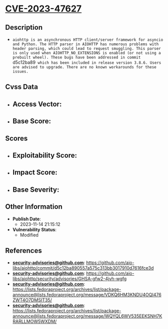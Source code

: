 
# [CVE-2023-47627](https://cve.mitre.org/cgi-bin/cvename.cgi?name=CVE-2023-47627)

## Description

- `aiohttp is an asynchronous HTTP client/server framework for asyncio and Python. The HTTP parser in AIOHTTP has numerous problems with header parsing, which could lead to request smuggling. This parser is only used when AIOHTTP_NO_EXTENSIONS is enabled (or not using a prebuilt wheel). These bugs have been addressed in commit `d5c12ba89` which has been included in release version 3.8.6. Users are advised to upgrade. There are no known workarounds for these issues.`

## Cvss Data

- **Access Vector**:
  - 
- **Base Score**:
  - 

## Scores

- **Exploitability Score**:
  - 
- **Impact Score**:
  - 
- **Base Severity**:
  - 

## Other Information

- **Publish Date**:
  - 2023-11-14 21:15:12
- **Vulnerability Status**:
  - Modified

## References

- **security-advisories@github.com**: https://github.com/aio-libs/aiohttp/commit/d5c12ba890557a575c313bb3017910d7616fce3d
- **security-advisories@github.com**: https://github.com/aio-libs/aiohttp/security/advisories/GHSA-gfw2-4jvh-wgfg
- **security-advisories@github.com**: https://lists.fedoraproject.org/archives/list/package-announce@lists.fedoraproject.org/message/VDKQ6HM3KNDU4OQI476ZWT4O7DMSIT35/
- **security-advisories@github.com**: https://lists.fedoraproject.org/archives/list/package-announce@lists.fedoraproject.org/message/WQYQL6WV535EEKSNH7KRARLLMOW5WXDM/
